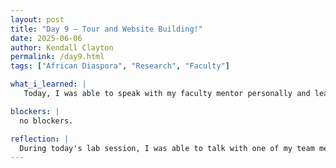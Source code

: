 ```yaml
---
layout: post
title: "Day 9 – Tour and Website Building!"
date: 2025-06-06
author: Kendall Clayton
permalink: /day9.html
tags: ["African Diaspora", "Research", "Faculty"]

what_i_learned: |
   Today, I was able to speak with my faculty mentor personally and learn a lot more of the project and the things that we have in store! I had the chance to learn more about what the African Diapsora entails and learn about various defintitions that helped me understand on a deeper level. I was able to sit down and research some of the cultural traditions, foods and more of these countries! During this research, i learned about the different kinship traditions amongst different countries. Then, I was able to take the chance to learn more about the musical roots of jazz, pop and soul.

blockers: |
  no blockers.

reflection: |
  During today's lab session, I was able to talk with one of my team members and faculty mentors about the project just to help myself gain a deeper knowledge of what we are actually doing. It was nice to be able to ask questions and gain more insight without being ridculed for not knowing anything since we are just starting out on the research. I was able to take a deep dive on more of the cultural aspects and learn more about the various cultures within the diaspora. This is where I was able to educate myself on the different roles that countries played in our culture.  
---
```

